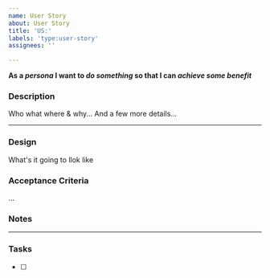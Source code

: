 ```yaml
---
name: User Story
about: User Story
title: 'US:'
labels: 'type:user-story'
assignees: ''

---
```


**As a _persona_ I want to _do something_ so that I can _achieve some benefit_**

### Description
Who what where & why...
And a few more details...

---

### Design
What's it going to llok like

### Acceptance Criteria
...

### Notes
--- 

### Tasks
- [ ] <!--Add any tasks relevant to the current user story -->

<!-- end User Story Template -->


